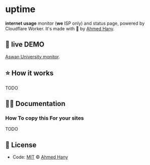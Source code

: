 # uptime

<!--start: description-->

**internet usage** monitor (**we** ISP only) and status page, powered by Cloudflare Worker. It's made with 💖 by [Ahmed Hany](https://github.com/dev-ahmedhany).

<!--end: description-->

## 💝 live DEMO

[Aswan University monitor](https://dev-ahmedhany.github.io/we-usage/).

<!--start: docs-->

## ⭐ How it works

TODO

## 👩‍💻 Documentation

### How To copy this For your sites
TODO

<!--end: docs-->

## 📄 License

- Code: [MIT](./LICENSE) © [Ahmed Hany](https://github.com/dev-ahmedhany)
